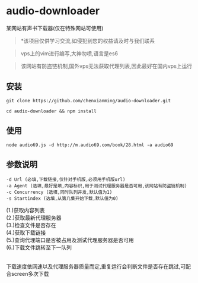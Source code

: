 # audio-downloader

某网站有声书下载器(仅在特殊网站可使用)

>*该项目仅供学习交流,如侵犯到您的权益请及时与我们联系

>vps上的vim进行编写,大神勿喷,语言是es6

>该网站有防盗链机制,国外vps无法获取代理列表,因此最好在国内vps上运行


## 安装

    git clone https://github.com/chenxianming/audio-downloader.git
    
    cd audio-downloader && npm install
    
## 使用

    node audio69.js -d http://m.audio69.com/book/28.html -a audio69
    
## 参数说明

    -d Url (必填,下载链接,仅针对手机版,必须用手机版url)
    -a Agent (选填,最好是填,内容标识,用于测试代理服务器是否可用,该网站有防盗链机制)
    -c Concurrency (选填,同时队列并发,默认值为1)
    -s Startindex (选填,从第几集开始下载,默认值为0)



(1.)获取内容列表<br />
(2.)获取最新代理服务器<br />
(3.)检查文件是否存在<br />
(4.)获取下载链接<br />
(5.)查询代理端口是否被占用及测试代理服务器是否可用<br />
(6.)下载文件跳转至下一队列<br /><br />

下载速度依网速以及代理服务器质量而定,重复运行会判断文件是否存在跳过,可配合screen多次下载
